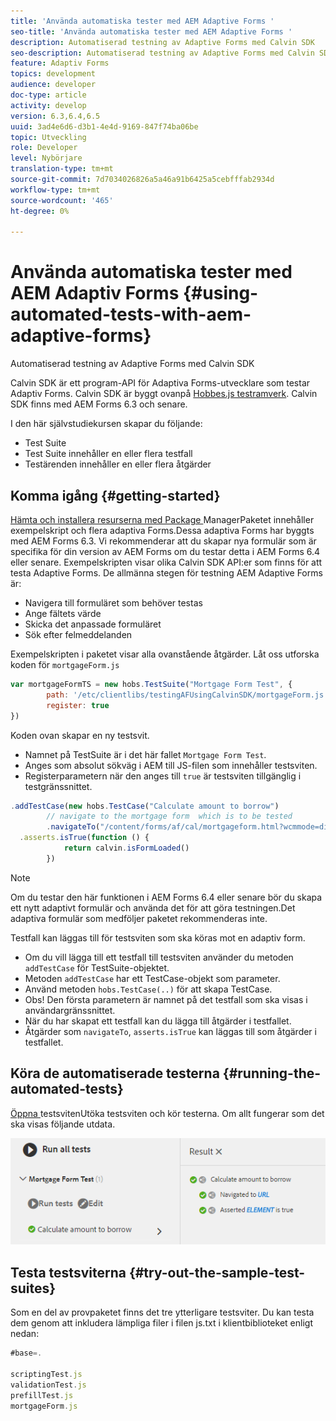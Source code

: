 ```yaml
---
title: 'Använda automatiska tester med AEM Adaptive Forms '
seo-title: 'Använda automatiska tester med AEM Adaptive Forms '
description: Automatiserad testning av Adaptive Forms med Calvin SDK
seo-description: Automatiserad testning av Adaptive Forms med Calvin SDK
feature: Adaptiv Forms
topics: development
audience: developer
doc-type: article
activity: develop
version: 6.3,6.4,6.5
uuid: 3ad4e6d6-d3b1-4e4d-9169-847f74ba06be
topic: Utveckling
role: Developer
level: Nybörjare
translation-type: tm+mt
source-git-commit: 7d7034026826a5a46a91b6425a5cebfffab2934d
workflow-type: tm+mt
source-wordcount: '465'
ht-degree: 0%

---
```



# Använda automatiska tester med AEM Adaptiv Forms {#using-automated-tests-with-aem-adaptive-forms}

Automatiserad testning av Adaptive Forms med Calvin SDK

Calvin SDK är ett program-API för Adaptiva Forms-utvecklare som testar Adaptiv Forms. Calvin SDK är byggt ovanpå [Hobbes.js testramverk](https://docs.adobe.com/docs/en/aem/6-3/develop/ref/test-api/index.html). Calvin SDK finns med AEM Forms 6.3 och senare.

I den här självstudiekursen skapar du följande:

* Test Suite
* Test Suite innehåller en eller flera testfall
* Testärenden innehåller en eller flera åtgärder

## Komma igång {#getting-started}

[Hämta och installera resurserna med Package ](assets/testingadaptiveformsusingcalvinsdk1.zip)ManagerPaketet innehåller exempelskript och flera adaptiva Forms.Dessa adaptiva Forms har byggts med AEM Forms 6.3. Vi rekommenderar att du skapar nya formulär som är specifika för din version av AEM Forms om du testar detta i AEM Forms 6.4 eller senare. Exempelskripten visar olika Calvin SDK API:er som finns för att testa Adaptive Forms. De allmänna stegen för testning AEM Adaptive Forms är:

* Navigera till formuläret som behöver testas
* Ange fältets värde
* Skicka det anpassade formuläret
* Sök efter felmeddelanden

Exempelskripten i paketet visar alla ovanstående åtgärder.
Låt oss utforska koden för `mortgageForm.js`

```javascript
var mortgageFormTS = new hobs.TestSuite("Mortgage Form Test", {
        path: '/etc/clientlibs/testingAFUsingCalvinSDK/mortgageForm.js',
        register: true
})
```

Koden ovan skapar en ny testsvit.

* Namnet på TestSuite är i det här fallet `Mortgage Form Test`.
* Anges som absolut sökväg i AEM till JS-filen som innehåller testsviten.
* Registerparametern när den anges till `true` är testsviten tillgänglig i testgränssnittet.

```javascript
.addTestCase(new hobs.TestCase("Calculate amount to borrow")
        // navigate to the mortgage form  which is to be tested
        .navigateTo("/content/forms/af/cal/mortgageform.html?wcmmode=disabled")
  .asserts.isTrue(function () {
            return calvin.isFormLoaded()
        })
```

>[!NOTE]
>
>Om du testar den här funktionen i AEM Forms 6.4 eller senare bör du skapa ett nytt adaptivt formulär och använda det för att göra testningen.Det adaptiva formulär som medföljer paketet rekommenderas inte.

Testfall kan läggas till för testsviten som ska köras mot en adaptiv form.

* Om du vill lägga till ett testfall till testsviten använder du metoden `addTestCase` för TestSuite-objektet.
* Metoden `addTestCase` har ett TestCase-objekt som parameter.
* Använd metoden `hobs.TestCase(..)` för att skapa TestCase.
* Obs! Den första parametern är namnet på det testfall som ska visas i användargränssnittet.
* När du har skapat ett testfall kan du lägga till åtgärder i testfallet.
* Åtgärder som `navigateTo`, `asserts.isTrue` kan läggas till som åtgärder i testfallet.

## Köra de automatiserade testerna {#running-the-automated-tests}

[Öppna ](http://localhost:4502/libs/granite/testing/hobbes.html)testsvitenUtöka testsviten och kör testerna. Om allt fungerar som det ska visas följande utdata.

![kalvinsdk](assets/calvinimage.png)

## Testa testsviterna {#try-out-the-sample-test-suites}

Som en del av provpaketet finns det tre ytterligare testsviter. Du kan testa dem genom att inkludera lämpliga filer i filen js.txt i klientbiblioteket enligt nedan:

```javascript
#base=.

scriptingTest.js
validationTest.js
prefillTest.js
mortgageForm.js
```
